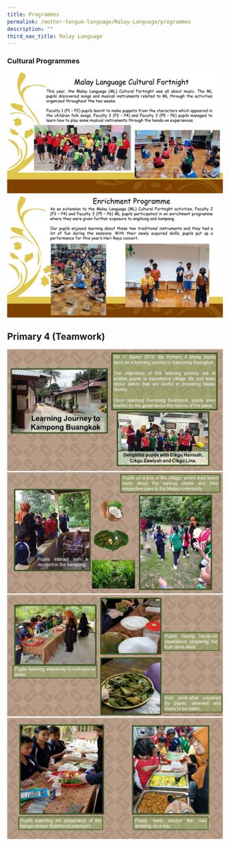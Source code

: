 ```yaml
---
title: Programmes
permalink: /mother-tongue-language/Malay-Language/programmes
description: ""
third_nav_title: Malay Language
---
```

### Cultural Programmes
![](/images/MLPicture1.png)
![](/images/MLPicture2.png)

## Primary 4 (Teamwork)
![](/images/LJ%20Malay%2001.jpg)
![](/images/LJ%20Malay%2003.jpg)
![](/images/LJ%20Malay%2004.jpg)
![](/images/LJ%20Malay%2005.jpg)
